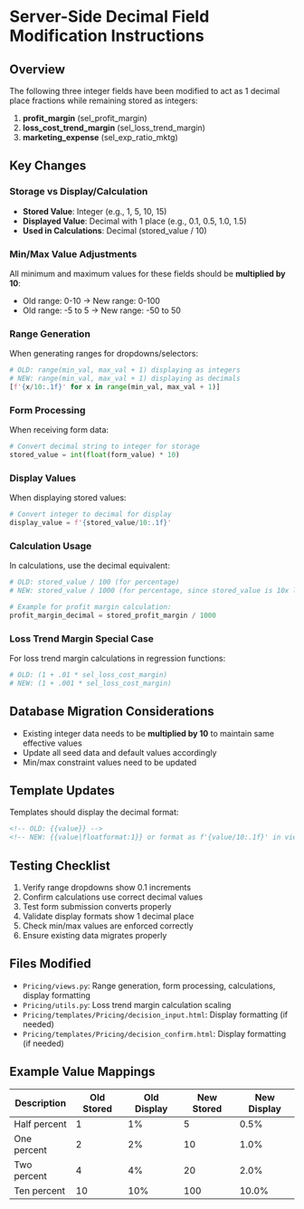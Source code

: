 # Server-Side Decimal Field Modification Instructions

## Overview
The following three integer fields have been modified to act as 1 decimal place fractions while remaining stored as integers:

1. **profit_margin** (sel_profit_margin)
2. **loss_cost_trend_margin** (sel_loss_trend_margin) 
3. **marketing_expense** (sel_exp_ratio_mktg)

## Key Changes

### Storage vs Display/Calculation
- **Stored Value**: Integer (e.g., 1, 5, 10, 15)
- **Displayed Value**: Decimal with 1 place (e.g., 0.1, 0.5, 1.0, 1.5)
- **Used in Calculations**: Decimal (stored_value / 10)

### Min/Max Value Adjustments
All minimum and maximum values for these fields should be **multiplied by 10**:
- Old range: 0-10 → New range: 0-100
- Old range: -5 to 5 → New range: -50 to 50

### Range Generation
When generating ranges for dropdowns/selectors:
```python
# OLD: range(min_val, max_val + 1) displaying as integers
# NEW: range(min_val, max_val + 1) displaying as decimals
[f'{x/10:.1f}' for x in range(min_val, max_val + 1)]
```

### Form Processing
When receiving form data:
```python
# Convert decimal string to integer for storage
stored_value = int(float(form_value) * 10)
```

### Display Values
When displaying stored values:
```python
# Convert integer to decimal for display
display_value = f'{stored_value/10:.1f}'
```

### Calculation Usage
In calculations, use the decimal equivalent:
```python
# OLD: stored_value / 100 (for percentage)
# NEW: stored_value / 1000 (for percentage, since stored_value is 10x larger)

# Example for profit margin calculation:
profit_margin_decimal = stored_profit_margin / 1000
```

### Loss Trend Margin Special Case
For loss trend margin calculations in regression functions:
```python
# OLD: (1 + .01 * sel_loss_cost_margin)
# NEW: (1 + .001 * sel_loss_cost_margin)
```

## Database Migration Considerations
- Existing integer data needs to be **multiplied by 10** to maintain same effective values
- Update all seed data and default values accordingly
- Min/max constraint values need to be updated

## Template Updates
Templates should display the decimal format:
```html
<!-- OLD: {{value}} -->
<!-- NEW: {{value|floatformat:1}} or format as f'{value/10:.1f}' in view -->
```

## Testing Checklist
1. Verify range dropdowns show 0.1 increments
2. Confirm calculations use correct decimal values
3. Test form submission converts properly
4. Validate display formats show 1 decimal place
5. Check min/max values are enforced correctly
6. Ensure existing data migrates properly

## Files Modified
- `Pricing/views.py`: Range generation, form processing, calculations, display formatting
- `Pricing/utils.py`: Loss trend margin calculation scaling
- `Pricing/templates/Pricing/decision_input.html`: Display formatting (if needed)
- `Pricing/templates/Pricing/decision_confirm.html`: Display formatting (if needed)

## Example Value Mappings
| Description | Old Stored | Old Display | New Stored | New Display |
|-------------|------------|-------------|------------|-------------|
| Half percent | 1 | 1% | 5 | 0.5% |
| One percent | 2 | 2% | 10 | 1.0% |
| Two percent | 4 | 4% | 20 | 2.0% |
| Ten percent | 10 | 10% | 100 | 10.0% | 